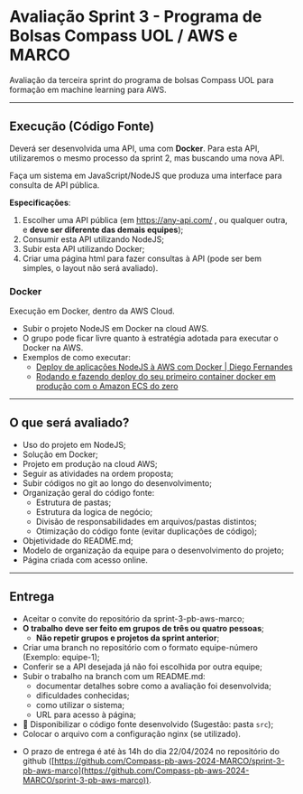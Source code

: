 # Avaliação Sprint 3 - Programa de Bolsas Compass UOL / AWS e MARCO

Avaliação da terceira sprint do programa de bolsas Compass UOL para formação em machine learning para AWS.

***

## Execução (Código Fonte)

Deverá ser desenvolvida uma API, uma com **Docker**. Para esta API, utilizaremos o mesmo processo da sprint 2, mas buscando uma nova API.

Faça um sistema em JavaScript/NodeJS que produza uma interface para consulta de API pública.

**Especificações**:

1. Escolher uma API pública (em <https://any-api.com/> , ou qualquer outra, e **deve ser diferente das demais equipes**);
2. Consumir esta API utilizando NodeJS;
3. Subir esta API utilizando Docker;
4. Criar uma página html para fazer consultas à API (pode ser bem simples, o layout não será avaliado).

### Docker

Execução em Docker, dentro da AWS Cloud.

* Subir o projeto NodeJS em Docker na cloud AWS.
* O grupo pode ficar livre quanto à estratégia adotada para executar o Docker na AWS.
* Exemplos de como executar:
  * [Deploy de aplicações NodeJS à AWS com Docker | Diego Fernandes](https://youtu.be/kqBCHYf_adA)
  * [Rodando e fazendo deploy do seu primeiro container docker em produção com o Amazon ECS do zero](https://youtu.be/me9SYyFoya8)


***

## O que será avaliado?

- Uso do projeto em NodeJS;
- Solução em Docker;
- Projeto em produção na cloud AWS;
- Seguir as atividades na ordem proposta;
- Subir códigos no git ao longo do desenvolvimento;
- Organização geral do código fonte:
  - Estrutura de pastas;
  - Estrutura da logica de negócio;
  - Divisão de responsabilidades em arquivos/pastas distintos;
  - Otimização do código fonte (evitar duplicações de código);
- Objetividade do README.md;
- Modelo de organização da equipe para o desenvolvimento do projeto;
- Página criada com acesso online.

***

## Entrega

- Aceitar o convite do repositório da sprint-3-pb-aws-marco;
- **O trabalho deve ser feito em grupos de três ou quatro pessoas**;
  - **Não repetir grupos e projetos da sprint anterior**;
- Criar uma branch no repositório com o formato equipe-número (Exemplo: equipe-1);
- Conferir se a API desejada já não foi escolhida por outra equipe;
- Subir o trabalho na branch com um README.md:
  - documentar detalhes sobre como a avaliação foi desenvolvida;
  - dificuldades conhecidas;
  - como utilizar o sistema;
  - URL para acesso à página;
- 🔨 Disponibilizar o código fonte desenvolvido (Sugestão: pasta `src`);
- Colocar o arquivo com a configuração nginx (se utilizado).

* O prazo de entrega é até às 14h do dia 22/04/2024 no repositório do github ([https://github.com/Compass-pb-aws-2024-MARCO/sprint-3-pb-aws-marco](https://github.com/Compass-pb-aws-2024-MARCO/sprint-3-pb-aws-marco)).
